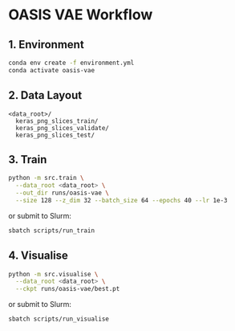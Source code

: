 # OASIS VAE Workflow

## 1. Environment
```bash
conda env create -f environment.yml
conda activate oasis-vae
```

## 2. Data Layout
```
<data_root>/
  keras_png_slices_train/
  keras_png_slices_validate/
  keras_png_slices_test/
```

## 3. Train
```bash
python -m src.train \
  --data_root <data_root> \
  --out_dir runs/oasis-vae \
  --size 128 --z_dim 32 --batch_size 64 --epochs 40 --lr 1e-3
```

or submit to Slurm:
```bash
sbatch scripts/run_train
```

## 4. Visualise
```bash
python -m src.visualise \
  --data_root <data_root> \
  --ckpt runs/oasis-vae/best.pt
```

or submit to Slurm:
```bash
sbatch scripts/run_visualise
```
